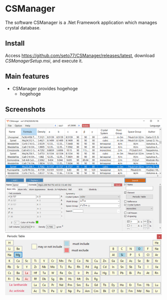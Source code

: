 # CSManager
The software CSManager is a .Net Framework application which manages crystal database.  

## Install
Access https://github.com/seto77/CSManager/releases/latest, download *CSManagerSetup.msi*, and execute it.

## Main features
* CSManager provides hogehoge
  * hogehoge 


## Screenshots
<img src="Screenshots/Main.png" width="600px"> <img src="Screenshots/PeriodicTable.png" width="600px"> 
